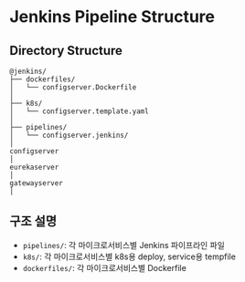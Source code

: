 # Jenkins Pipeline Structure

## Directory Structure
```
@jenkins/
├── dockerfiles/               
│   └── configserver.Dockerfile
│
├── k8s/         
│   └── configserver.template.yaml
│
├── pipelines/
│   └── configserver.jenkins/
│
configserver
│
eurekaserver
│
gatewayserver
│

```

## 구조 설명
- `pipelines/`: 각 마이크로서비스별 Jenkins 파이프라인 파일
- `k8s/`: 각 마이크로서비스별 k8s용 deploy, service용 tempfile
- `dockerfiles/`: 각 마이크로서비스별 Dockerfile

